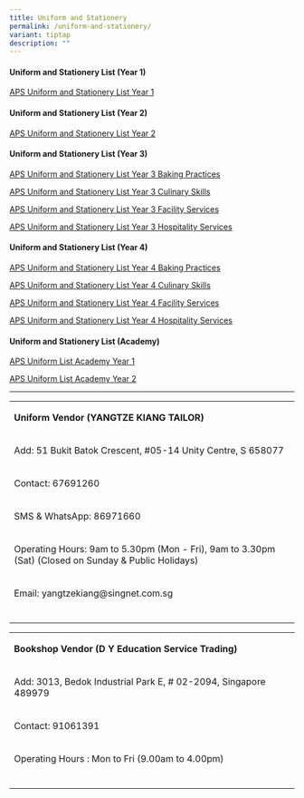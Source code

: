 ```yaml
---
title: Uniform and Stationery
permalink: /uniform-and-stationery/
variant: tiptap
description: ""
---
```

<h4><strong>Uniform and Stationery List (Year 1)</strong></h4>
<p><a href="/files/Uniform and Stationery/APS_Uniform_and_Stationery_List_Year_1.pdf" rel="noopener nofollow" target="_blank">APS Uniform and Stationery List Year 1</a>
</p>
<p></p>
<h4><strong>Uniform and Stationery List (Year 2)</strong></h4>
<p><a href="/files/Uniform and Stationery/APS_Uniform_and_Stationery_List_Year_2.pdf" rel="noopener nofollow" target="_blank">APS Uniform and Stationery List Year 2</a>
</p>
<p></p>
<h4><strong>Uniform and Stationery List (Year 3)</strong></h4>
<p><a href="/files/Uniform and Stationery/APS_Uniform_and_Stationery_List_Year_3_Baking_Practices.pdf" rel="noopener nofollow" target="_blank">APS Uniform and Stationery List Year 3 Baking Practices</a>
</p>
<p><a href="/files/Uniform and Stationery/APS_Uniform_and_Stationery_List_Year_3_Culinary_Skills.pdf" rel="noopener nofollow" target="_blank">APS Uniform and Stationery List Year 3 Culinary Skills</a>
</p>
<p><a href="/files/Uniform and Stationery/APS_Uniform_and_Stationery_List_Year_3_Facility_Services.pdf" rel="noopener nofollow" target="_blank">APS Uniform and Stationery List Year 3 Facility Services</a>
</p>
<p><a href="/files/Uniform and Stationery/APS_Uniform_and_Stationery_List_Year_3_Hospitality_Services.pdf" rel="noopener nofollow" target="_blank">APS Uniform and Stationery List Year 3 Hospitality Services</a>
</p>
<p></p>
<h4><strong>Uniform and Stationery List (Year 4)</strong></h4>
<p><a href="/files/Uniform and Stationery/APS_Uniform_and_Stationery_List_Year_4_Baking_Practices.pdf" rel="noopener nofollow" target="_blank">APS Uniform and Stationery List Year 4 Baking Practices</a>
</p>
<p><a href="/files/Uniform and Stationery/APS_Uniform_and_Stationery_List_Year_4_Culinary_Skills.pdf" rel="noopener nofollow" target="_blank">APS Uniform and Stationery List Year 4 Culinary Skills</a>
</p>
<p><a href="/files/Uniform and Stationery/APS_Uniform_and_Stationery_List_Year_4_Facility_Services.pdf" rel="noopener nofollow" target="_blank">APS Uniform and Stationery List Year 4 Facility Services</a>
</p>
<p><a href="/files/Uniform and Stationery/APS_Uniform_and_Stationery_List_Year_4_Hospitality_Services.pdf" rel="noopener nofollow" target="_blank">APS Uniform and Stationery List Year 4 Hospitality Services</a>
</p>
<p></p>
<p></p>
<h4><strong>Uniform and Stationery List (Academy)</strong></h4>
<p><a href="/files/Uniform and Stationery/APS_Uniform_List_Academy_Year_1.pdf" rel="noopener nofollow" target="_blank">APS Uniform List Academy Year 1</a>
</p>
<p><a href="/files/Uniform and Stationery/APS_Uniform_List_Academy_Year_2.pdf" rel="noopener nofollow" target="_blank">APS Uniform List Academy Year 2</a>
</p>
<hr>
<p></p>
<table style="minWidth: 25px">
<colgroup>
<col>
</colgroup>
<tbody>
<tr>
<td rowspan="1" colspan="1">
<p><strong>Uniform Vendor (YANGTZE KIANG TAILOR)</strong>
</p>
</td>
</tr>
<tr>
<td rowspan="1" colspan="1">
<p>Add: 51 Bukit Batok Crescent, #05-14 Unity Centre, S 658077</p>
</td>
</tr>
<tr>
<td rowspan="1" colspan="1">
<p>Contact: 67691260</p>
</td>
</tr>
<tr>
<td rowspan="1" colspan="1">
<p>SMS &amp; WhatsApp: 86971660</p>
</td>
</tr>
<tr>
<td rowspan="1" colspan="1">
<p>Operating Hours: 9am to 5.30pm (Mon - Fri), 9am to 3.30pm (Sat) (Closed
on Sunday &amp; Public Holidays)</p>
</td>
</tr>
<tr>
<td rowspan="1" colspan="1">
<p>Email: <a rel="noopener noreferrer nofollow" target="_blank">yangtzekiang@singnet.com.sg</a>
</p>
</td>
</tr>
<tr>
<td rowspan="1" colspan="1">
<p></p>
</td>
</tr>
</tbody>
</table>
<p></p>
<table style="minWidth: 25px">
<colgroup>
<col>
</colgroup>
<tbody>
<tr>
<td rowspan="1" colspan="1">
<p><strong>Bookshop Vendor (D Y Education Service Trading)</strong>
</p>
</td>
</tr>
<tr>
<td rowspan="1" colspan="1">
<p>Add: 3013, Bedok Industrial Park E, # 02-2094, Singapore 489979</p>
</td>
</tr>
<tr>
<td rowspan="1" colspan="1">
<p>Contact: 91061391</p>
</td>
</tr>
<tr>
<td rowspan="1" colspan="1">
<p>Operating Hours : Mon to Fri (9.00am to 4.00pm)</p>
</td>
</tr>
<tr>
<td rowspan="1" colspan="1">
<p></p>
</td>
</tr>
</tbody>
</table>
<p></p>
<p></p>